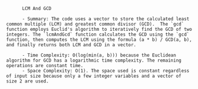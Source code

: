 
          LCM And GCD

          - Summary: The code uses a vector to store the calculated least common multiple (LCM) and greatest common divisor (GCD).  The `gcd` function employs Euclid's algorithm to iteratively find the GCD of two integers. The `lcmAndGcd` function calculates the GCD using the `gcd` function, then computes the LCM using the formula (a * b) / GCD(a, b), and finally returns both LCM and GCD in a vector.

          - Time Complexity: O(log(min(a, b))) because the Euclidean algorithm for GCD has a logarithmic time complexity. The remaining operations are constant time.
          - Space Complexity: O(1). The space used is constant regardless of input size because only a few integer variables and a vector of size 2 are used.
          